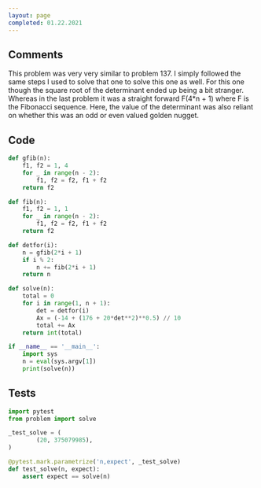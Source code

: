 ```yaml
---
layout: page
completed: 01.22.2021
---
```


## Comments

This problem was very very similar to problem 137.  I simply followed the same
steps I used to solve that one to solve this one as well.  For this one though
the square root of the determinant ended up being a bit stranger.  Whereas in
the last problem it was a straight forward F(4*n + 1) where F is the Fibonacci
sequence.  Here, the value of the determinant was also reliant on whether this
was an odd or even valued golden nugget.

## Code

```python
def gfib(n):
    f1, f2 = 1, 4
    for _ in range(n - 2):
        f1, f2 = f2, f1 + f2
    return f2

def fib(n):
    f1, f2 = 1, 1
    for _ in range(n - 2):
        f1, f2 = f2, f1 + f2
    return f2

def detfor(i):
    n = gfib(2*i + 1)
    if i % 2:
        n += fib(2*i + 1)
    return n

def solve(n):
    total = 0
    for i in range(1, n + 1):
        det = detfor(i)
        Ax = (-14 + (176 + 20*det**2)**0.5) // 10
        total += Ax
    return int(total)

if __name__ == '__main__':
    import sys
    n = eval(sys.argv[1])
    print(solve(n))
```

## Tests

```python
import pytest
from problem import solve

_test_solve = (
        (20, 375079985),
)

@pytest.mark.parametrize('n,expect', _test_solve)
def test_solve(n, expect):
    assert expect == solve(n)
```
